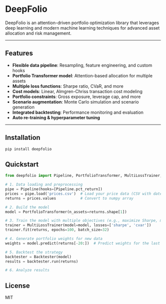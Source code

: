 # DeepFolio

DeepFolio is an attention-driven portfolio optimization library that leverages deep learning and modern machine learning techniques for advanced asset allocation and risk management.

---

## Features

- **Flexible data pipeline**: Resampling, feature engineering, and custom hooks
- **Portfolio Transformer model**: Attention-based allocation for multiple assets
- **Multiple loss functions**: Sharpe ratio, CVaR, and more
- **Cost models**: Linear, Almgren-Chriss transaction cost modeling
- **Portfolio constraints**: Gross exposure, leverage cap, and more
- **Scenario augmentation**: Monte Carlo simulation and scenario generation
- **Integrated backtesting**: Performance monitoring and evaluation
- **Auto re-training & hyperparameter tuning**

---

## Installation

```bash
pip install deepfolio
```

## Quickstart

```python
from deepfolio import Pipeline, PortfolioTransformer, MultiLossTrainer, Backtester

# 1. Data loading and preprocessing
pipe = Pipeline(hooks=[Pipeline.pct_return])
prices = pipe.load('prices.csv')  # Load your price data (CSV with datetime index and asset columns)
returns = prices.values           # Convert to numpy array

# 2. Build the model
model = PortfolioTransformer(n_assets=returns.shape[1])

# 3. Train the model with multiple objectives (e.g., maximize Sharpe, minimize CVaR)
trainer = MultiLossTrainer(model=model, losses=['sharpe', 'cvar'])
trainer.fit(returns, epochs=100, batch_size=32)

# 4. Generate portfolio weights for new data
weights = model.predict(returns[-20:])  # Predict weights for the last 20 periods

# 5. Backtest the strategy
backtester = Backtester(model)
results = backtester.run(returns)

# 6. Analyze results
```

## License

MIT
